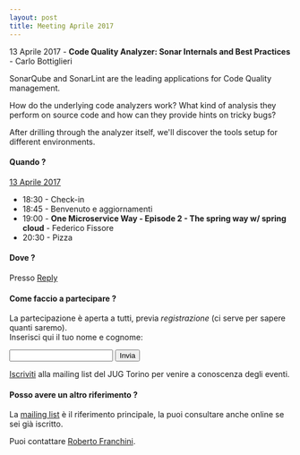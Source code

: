 ```yaml
---
layout: post
title: Meeting Aprile 2017
---
```


13 Aprile 2017 - **Code Quality Analyzer: Sonar Internals and Best Practices** - Carlo Bottiglieri

SonarQube and SonarLint are the leading applications for Code Quality management.

How do the underlying code analyzers work? What kind of analysis they perform on source code and how can they provide hints on tricky bugs?

After drilling through the analyzer itself, we'll discover the tools setup for different environments.

#### Quando ?

<u>13 Aprile 2017</u>

* 18:30 - Check-in
* 18:45 - Benvenuto e aggiornamenti
* 19:00 - **One Microservice Way - Episode 2 - The spring way w/ spring cloud** - Federico Fissore
* 20:30 - Pizza

#### Dove ?

Presso [Reply](/places/reply/)

#### Come faccio a partecipare ?

La partecipazione è aperta a tutti, previa *registrazione* (ci serve per sapere quanti saremo).  
Inserisci qui il tuo nome e cognome:

<form action="https://formspree.io/ro.franchini+jug042017@gmail.com" method="POST">
    <input type="text" name="name">
    <input type="hidden" name="_subject" value="JUG Torino Meeting Aprile 2017" />
    <input type="hidden" name="_format" value="plain" />
    <input type="hidden" name="_next" value="/registered" />
    <input type="submit" value="Invia">
</form>
  
[Iscriviti](/subscribe/) alla mailing list del JUG Torino per venire a conoscenza degli eventi.

#### Posso avere un altro riferimento ?

La [mailing list](https://groups.yahoo.com/groups/it-torino-java-jug) è il riferimento principale,
la puoi consultare anche online se sei già iscritto.

Puoi contattare [Roberto Franchini](/people/robertofranchini/).


